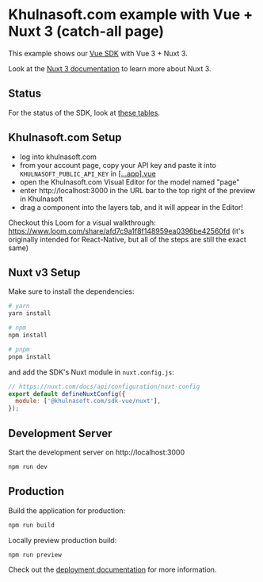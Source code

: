 # Khulnasoft.com example with Vue + Nuxt 3 (catch-all page)

This example shows our [Vue SDK](/packages/sdks/output/vue) with Vue 3 + Nuxt 3.

Look at the [Nuxt 3 documentation](https://nuxt.com/docs/getting-started/introduction) to learn more about Nuxt 3.

## Status

For the status of the SDK, look at [these tables](/packages/sdks/README.md#feature-implementation).

## Khulnasoft.com Setup

- log into khulnasoft.com
- from your account page, copy your API key and paste it into `KHULNASOFT_PUBLIC_API_KEY` in [[...app].vue](./pages/%5B...app%5D.vue)
- open the Khulnasoft.com Visual Editor for the model named "page"
- enter http://localhost:3000 in the URL bar to the top right of the preview in Khulnasoft
- drag a component into the layers tab, and it will appear in the Editor!

Checkout this Loom for a visual walkthrough: https://www.loom.com/share/afd7c9a1f8f148959ea0396be42560fd (it's originally intended for React-Native, but all of the steps are still the exact same)

## Nuxt v3 Setup

Make sure to install the dependencies:

```bash
# yarn
yarn install

# npm
npm install

# pnpm
pnpm install
```

and add the SDK's Nuxt module in `nuxt.config.js`:

```js
// https://nuxt.com/docs/api/configuration/nuxt-config
export default defineNuxtConfig({
  module: ['@khulnasoft.com/sdk-vue/nuxt'],
});
```

## Development Server

Start the development server on http://localhost:3000

```bash
npm run dev
```

## Production

Build the application for production:

```bash
npm run build
```

Locally preview production build:

```bash
npm run preview
```

Check out the [deployment documentation](https://nuxt.com/docs/getting-started/deployment) for more information.
